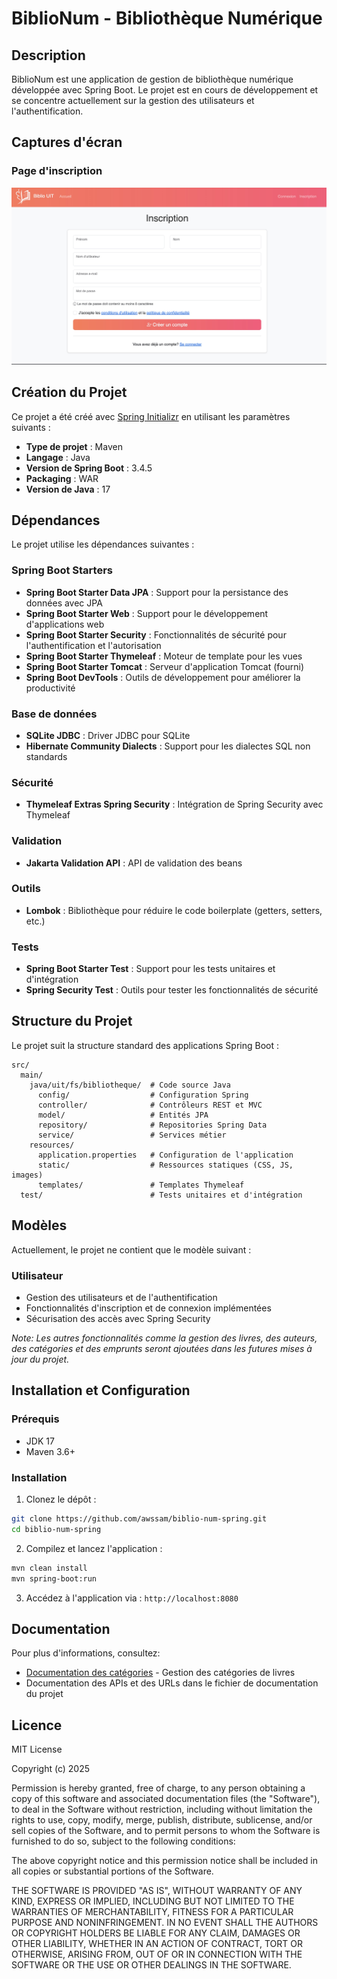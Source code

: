 # BiblioNum - Bibliothèque Numérique

## Description
BiblioNum est une application de gestion de bibliothèque numérique développée avec Spring Boot. Le projet est en cours de développement et se concentre actuellement sur la gestion des utilisateurs et l'authentification.

## Captures d'écran
### Page d'inscription
![Page d'inscription](docs/images/inscription.jpeg)


## Création du Projet
Ce projet a été créé avec [Spring Initializr](https://start.spring.io/) en utilisant les paramètres suivants :
- **Type de projet** : Maven
- **Langage** : Java
- **Version de Spring Boot** : 3.4.5
- **Packaging** : WAR
- **Version de Java** : 17

## Dépendances
Le projet utilise les dépendances suivantes :

### Spring Boot Starters
- **Spring Boot Starter Data JPA** : Support pour la persistance des données avec JPA
- **Spring Boot Starter Web** : Support pour le développement d'applications web
- **Spring Boot Starter Security** : Fonctionnalités de sécurité pour l'authentification et l'autorisation
- **Spring Boot Starter Thymeleaf** : Moteur de template pour les vues
- **Spring Boot Starter Tomcat** : Serveur d'application Tomcat (fourni)
- **Spring Boot DevTools** : Outils de développement pour améliorer la productivité

### Base de données
- **SQLite JDBC** : Driver JDBC pour SQLite
- **Hibernate Community Dialects** : Support pour les dialectes SQL non standards

### Sécurité
- **Thymeleaf Extras Spring Security** : Intégration de Spring Security avec Thymeleaf

### Validation
- **Jakarta Validation API** : API de validation des beans

### Outils
- **Lombok** : Bibliothèque pour réduire le code boilerplate (getters, setters, etc.)

### Tests
- **Spring Boot Starter Test** : Support pour les tests unitaires et d'intégration
- **Spring Security Test** : Outils pour tester les fonctionnalités de sécurité

## Structure du Projet
Le projet suit la structure standard des applications Spring Boot :
```
src/
  main/
    java/uit/fs/bibliotheque/  # Code source Java
      config/                  # Configuration Spring
      controller/              # Contrôleurs REST et MVC
      model/                   # Entités JPA
      repository/              # Repositories Spring Data
      service/                 # Services métier
    resources/
      application.properties   # Configuration de l'application
      static/                  # Ressources statiques (CSS, JS, images)
      templates/               # Templates Thymeleaf
  test/                        # Tests unitaires et d'intégration
```

## Modèles
Actuellement, le projet ne contient que le modèle suivant :

### Utilisateur
- Gestion des utilisateurs et de l'authentification
- Fonctionnalités d'inscription et de connexion implémentées
- Sécurisation des accès avec Spring Security

*Note: Les autres fonctionnalités comme la gestion des livres, des auteurs, des catégories et des emprunts seront ajoutées dans les futures mises à jour du projet.*

## Installation et Configuration

### Prérequis
- JDK 17
- Maven 3.6+

### Installation
1. Clonez le dépôt :
```bash
git clone https://github.com/awssam/biblio-num-spring.git
cd biblio-num-spring
```

2. Compilez et lancez l'application :
```bash
mvn clean install
mvn spring-boot:run
```

3. Accédez à l'application via : `http://localhost:8080`

## Documentation
Pour plus d'informations, consultez:
- [Documentation des catégories](docs/categories.md) - Gestion des catégories de livres
- Documentation des APIs et des URLs dans le fichier de documentation du projet


## Licence
MIT License

Copyright (c) 2025 

Permission is hereby granted, free of charge, to any person obtaining a copy
of this software and associated documentation files (the "Software"), to deal
in the Software without restriction, including without limitation the rights
to use, copy, modify, merge, publish, distribute, sublicense, and/or sell
copies of the Software, and to permit persons to whom the Software is
furnished to do so, subject to the following conditions:

The above copyright notice and this permission notice shall be included in all
copies or substantial portions of the Software.

THE SOFTWARE IS PROVIDED "AS IS", WITHOUT WARRANTY OF ANY KIND, EXPRESS OR
IMPLIED, INCLUDING BUT NOT LIMITED TO THE WARRANTIES OF MERCHANTABILITY,
FITNESS FOR A PARTICULAR PURPOSE AND NONINFRINGEMENT. IN NO EVENT SHALL THE
AUTHORS OR COPYRIGHT HOLDERS BE LIABLE FOR ANY CLAIM, DAMAGES OR OTHER
LIABILITY, WHETHER IN AN ACTION OF CONTRACT, TORT OR OTHERWISE, ARISING FROM,
OUT OF OR IN CONNECTION WITH THE SOFTWARE OR THE USE OR OTHER DEALINGS IN THE
SOFTWARE.